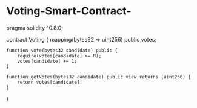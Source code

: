 # Voting-Smart-Contract-

pragma solidity ^0.8.0;

contract Voting {
    mapping(bytes32 => uint256) public votes;

    function vote(bytes32 candidate) public {
        require(votes[candidate] >= 0);
        votes[candidate] += 1;
    }

    function getVotes(bytes32 candidate) public view returns (uint256) {
        return votes[candidate];
    }
}
